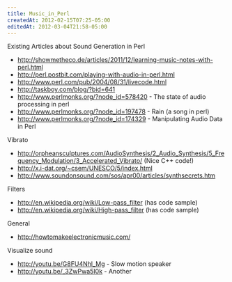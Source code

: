 ```yaml
---
title: Music_in_Perl
createdAt: 2012-02-15T07:25-05:00
editedAt: 2012-03-04T21:58-05:00
---
```


Existing Articles about Sound Generation in Perl
* http://showmetheco.de/articles/2011/12/learning-music-notes-with-perl.html
* http://perl.postbit.com/playing-with-audio-in-perl.html
* http://www.perl.com/pub/2004/08/31/livecode.html
* http://taskboy.com/blog/?bid=641
* http://www.perlmonks.org/?node_id=578420 - The state of audio processing in perl
* http://www.perlmonks.org/?node_id=197478 - Rain (a song in perl)
* http://www.perlmonks.org/?node_id=174329 - Manipulating Audio Data in Perl

Vibrato
* http://orpheansculptures.com/AudioSynthesis/2_Audio_Synthesis/5_Frequency_Modulation/3_Accelerated_Vibrato/ (Nice C++ code!)
* http://x.i-dat.org/~csem/UNESCO/5/index.html
* http://www.soundonsound.com/sos/apr00/articles/synthsecrets.htm

Filters
* http://en.wikipedia.org/wiki/Low-pass_filter (has code sample)
* http://en.wikipedia.org/wiki/High-pass_filter (has code sample)

General
* http://howtomakeelectronicmusic.com/

Visualize sound
* http://youtu.be/G8FU4Nhl_Mg - Slow motion speaker
* http://youtu.be/_3ZwPwa5I0k - Another

